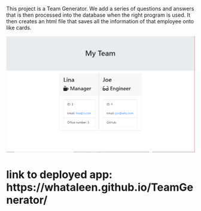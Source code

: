 This project is a Team Generator. We add a series of questions and answers that is then processed into the database when the right program is used. It then creates an html file that saves all the information of that employee onto like cards.

<img src= "Assets/html page.PNG" > 

<h1> link to deployed app: https://whataleen.github.io/TeamGenerator/ </h1>